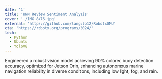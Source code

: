 ```yaml
---
date: '1'
title: 'KNN Review Sentiment Analysis'
cover: './IMG_8476.jpg'
external: 'https://github.com/langulo12/RobotxGMU'
cta: 'https://robotx.org/programs/2024/'
tech:
  - Python
  - Ubuntu
  - YoloV8
---
```


Engineered a robust vision model achieving 90% colored buoy detection accuracy, optimized for Jetson Orin, enhancing autonomous marine navigation reliability in diverse conditions, including low light, fog, and rain.

